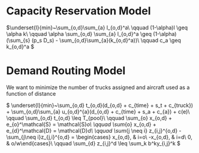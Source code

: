# Capacity Reservation Model
$\underset{l}{min}~\sum_{o,d}\sum_{a} l_{o,d}^a\\ 
\qquad (1-\alpha)l \geq \alpha k\\
\qquad \alpha \sum_{o,d} \sum_{a} l_{o,d}^a \geq (1-\alpha)(\sum_{s} (p_s D_s) - \sum_{o,d}\sum_{a}(k_{o,d}^a))\\
\qquad c_a \geq k_{o,d}^a
$

# Demand Routing Model
We want to minimize the number of trucks assigned and aircraft used as a function of distance 

$
\underset{l}{min}~\sum_{o,d} t_{o,d}(d_{o,d} + c_{time} + s_t + c_{truck}) + \sum_{o,d}\sum_{a} u_{o,d}^{a}(d_{o,d} + c_{time} + s_a + c_{a}) + c(e)\\ 
\qquad \sum_{o,d} t_{o,d} \leq T_{pool}\\
\qquad \sum_{o} x_{o,d} + e_{o}^\mathcal{S} = \mathcal{S}_o\\
\qquad \sum_{o} x_{o,d} + e_{d}^\mathcal{D} = \mathcal{D}_d\\
\qquad \sum_{j \neq i} z_{i,j}^{o,d} - \sum_{j\neq i}z_{j,i}^{o,d} = \begin{cases} x_{o,d}, & i=o\\ -x_{o,d}, & i=d\\ 0, & o/w\end{cases}\\
\qquad \sum_{d} z_{i,j}^d \leq \sum_k b^ky_{i,j}^k
$